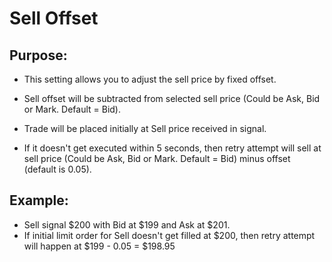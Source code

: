 # **Sell Offset**

## Purpose: 

- This setting allows you to adjust the sell price by fixed offset. 
- Sell offset will be subtracted from selected sell price (Could be Ask, Bid or Mark. Default = Bid).

- Trade will be placed initially at Sell price received in signal. 
- If it doesn't get executed within 5 seconds, then retry attempt will sell at sell price (Could be Ask, Bid or Mark. Default = Bid) minus offset (default is 0.05). 

## Example:

- Sell signal $200 with Bid at $199 and Ask at $201. 
- If initial limit order for Sell doesn't get filled at $200, then retry attempt will happen at $199 - 0.05 = $198.95
